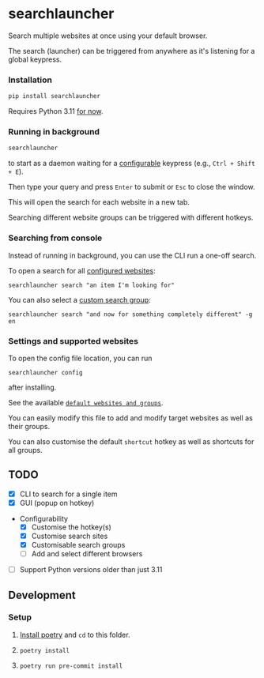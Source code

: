 # searchlauncher

Search multiple websites at once using your default browser.

The search (launcher) can be triggered from anywhere as it's listening for a global keypress.

### Installation

```bash
pip install searchlauncher
```

Requires Python 3.11 [for now](#todo).

### Running in background

```bash
searchlauncher
```

to start as a daemon waiting for a [configurable](#settings-and-supported-websites) keypress (e.g., `Ctrl + Shift + E`).

Then type your query and press `Enter` to submit or `Esc` to close the window.

This will open the search for each website in a new tab.

Searching different website groups can be triggered with different hotkeys.

### Searching from console

Instead of running in background, you can use the CLI run a one-off search.

To open a search for all [configured websites](#settings-and-supported-websites):

```shell
searchlauncher search "an item I'm looking for"
```

You can also select a [custom search group](#settings-and-supported-websites):

```shell
searchlauncher search "and now for something completely different" -g en
```

### Settings and supported websites

To open the config file location, you can run

```shell
searchlauncher config
```

after installing.

See the available [`default websites and groups`](src/searchlauncher/settings/default.toml).

You can easily modify this file to add and modify target websites as well as their groups.

You can also customise the default `shortcut` hotkey as well as shortcuts for all groups.

## TODO

- [x] CLI to search for a single item
- [x] GUI (popup on hotkey)
- Configurability
    - [x] Customise the hotkey(s)
    - [x] Customise search sites
    - [x] Customisable search groups
    - [ ] Add and select different browsers
- [ ] Support Python versions older than just 3.11

## Development

### Setup

1. [Install poetry](https://python-poetry.org/docs/#installation) and `cd` to this folder.

2. `poetry install`

3. `poetry run pre-commit install`
